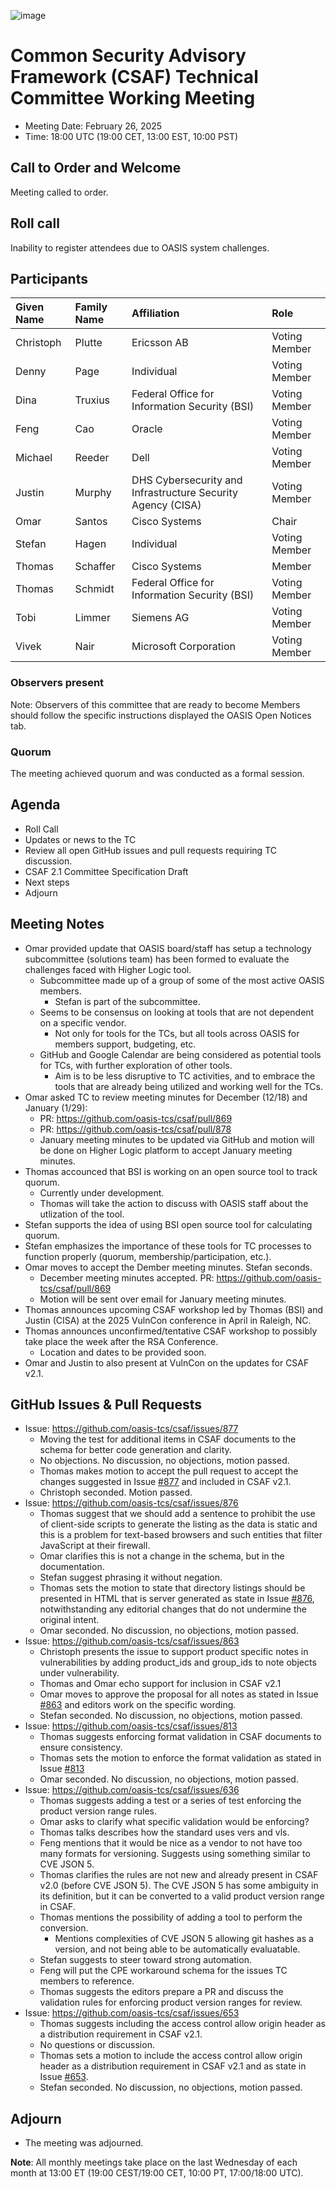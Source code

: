 ![image](https://user-images.githubusercontent.com/1690898/139102180-5c1e2583-14f1-4f58-ab2b-9e3807ed529c.png)

# Common Security Advisory Framework (CSAF) Technical Committee Working Meeting

- Meeting Date: February 26, 2025
- Time: 18:00 UTC (19:00 CET, 13:00 EST, 10:00 PST)

## Call to Order and Welcome

Meeting called to order.

## Roll call

Inability to register attendees due to OASIS system challenges.

## Participants

| Given Name | Family Name | Affiliation                                                 | Role          |
|:-----------|:------------|:------------------------------------------------------------|:--------------|
| Christoph  | Plutte      | Ericsson AB                                                 | Voting Member |
| Denny      | Page        | Individual                                                  | Voting Member |
| Dina       | Truxius     | Federal Office for Information Security (BSI)               | Voting Member |
| Feng       | Cao         | Oracle                                                      | Voting Member |
| Michael    | Reeder      | Dell                                                        | Voting Member |
| Justin     | Murphy      | DHS Cybersecurity and Infrastructure Security Agency (CISA) | Voting Member |
| Omar       | Santos      | Cisco Systems                                               | Chair         |
| Stefan     | Hagen       | Individual                                                  | Voting Member |
| Thomas     | Schaffer    | Cisco Systems                                               | Member        |
| Thomas     | Schmidt     | Federal Office for Information Security (BSI)               | Voting Member |
| Tobi       | Limmer      | Siemens AG                                                  | Voting Member |
| Vivek      | Nair        | Microsoft Corporation                                       | Voting Member |

### Observers present

Note: Observers of this committee that are ready to become Members should follow the specific instructions displayed the OASIS Open Notices tab.

### Quorum

The meeting achieved quorum and was conducted as a formal session.

## Agenda

- Roll Call
- Updates or news to the TC
- Review all open GitHub issues and pull requests requiring TC discussion.
- CSAF 2.1 Committee Specification Draft
- Next steps
- Adjourn

## Meeting Notes

- Omar provided update that OASIS board/staff has setup a technology subcommittee (solutions team) has been formed to evaluate the challenges faced with Higher Logic tool.
  - Subcommittee made up of a group of some of the most active OASIS members.
    - Stefan is part of the subcommittee.
  - Seems to be consensus on looking at tools that are not dependent on a specific vendor.
    - Not only for tools for the TCs, but all tools across OASIS for members support, budgeting, etc.
  - GitHub and Google Calendar are being considered as potential tools for TCs, with further exploration of other tools.
    - Aim is to be less disruptive to TC activities, and to embrace the tools that are already being utilized and working well for the TCs. 
- Omar asked TC to review meeting minutes for December (12/18) and January (1/29):
  - PR: https://github.com/oasis-tcs/csaf/pull/869
  - PR: https://github.com/oasis-tcs/csaf/pull/878
  - January meeting minutes to be updated via GitHub and motion will be done on Higher Logic platform to accept January meeting minutes.
- Thomas accounced that BSI is working on an open source tool to track quorum.
  - Currently under development.
  - Thomas will take the action to discuss with OASIS staff about the utlization of the tool.
- Stefan supports the idea of using BSI open source tool for calculating quorum.
- Stefan emphasizes the importance of these tools for TC processes to function properly (quorum, membership/participation, etc.).
- Omar moves to accept the Dember meeting minutes. Stefan seconds.
  - December meeting minutes accepted. PR: https://github.com/oasis-tcs/csaf/pull/869
  - Motion will be sent over email for January meeting minutes.
- Thomas announces upcoming CSAF workshop led by Thomas (BSI) and Justin (CISA) at the 2025 VulnCon conference in April in Raleigh, NC.
- Thomas announces unconfirmed/tentative CSAF workshop to possibly take place the week after the RSA Conference.
  - Location and dates to be provided soon. 
- Omar and Justin to also present at VulnCon on the updates for CSAF v2.1.

## GitHub Issues & Pull Requests

- Issue: https://github.com/oasis-tcs/csaf/issues/877
  - Moving the test for additional items in CSAF documents to the schema for better code generation and clarity.
  - No objections. No discussion, no objections, motion passed.
  - Thomas makes motion to accept the pull request to accept the changes suggested in Issue [#877](https://github.com/oasis-tcs/csaf/issues/877) and included in CSAF v2.1.
  - Christoph seconded. Motion passed.
- Issue: https://github.com/oasis-tcs/csaf/issues/876
  - Thomas suggest that we should add a sentence to prohibit the use of client-side scripts to generate the listing as the data is static and this is a problem for text-based browsers and such entities that filter JavaScript at their firewall.
  - Omar clarifies this is not a change in the schema, but in the documentation.
  - Stefan suggest phrasing it without negation.
  - Thomas sets the motion to state that directory listings should be presented in HTML that is server generated as state in Issue [#876](https://github.com/oasis-tcs/csaf/issues/876), notwithstanding any editorial changes that do not undermine the original intent.
  - Omar seconded. No discussion, no objections, motion passed.
- Issue: https://github.com/oasis-tcs/csaf/issues/863
  - Christoph presents the issue to support product specific notes in vulnerabilities by adding product_ids and group_ids to note objects under vulnerability.
  - Thomas and Omar echo support for inclusion in CSAF v2.1
  - Omar moves to approve the proposal for all notes as stated in Issue [#863](https://github.com/oasis-tcs/csaf/issues/863) and editors work on the specific wording.
  - Stefan seconded. No discussion, no objections, motion passed.
- Issue: https://github.com/oasis-tcs/csaf/issues/813
  - Thomas suggests enforcing format validation in CSAF documents to ensure consistency.
  - Thomas sets the motion to enforce the format validation as stated in Issue [#813](https://github.com/oasis-tcs/csaf/issues/813)
  - Omar seconded. No discussion, no objections, motion passed.
- Issue: https://github.com/oasis-tcs/csaf/issues/636
  - Thomas suggests adding a test or a series of test enforcing the product version range rules.
  - Omar asks to clarify what specific validation would be enforcing?
  - Thomas talks describes how the standard uses vers and vls.
  - Feng mentions that it would be nice as a vendor to not have too many formats for versioning. Suggests using something similar to CVE JSON 5.
  - Thomas clarifies the rules are not new and already present in CSAF v2.0 (before CVE JSON 5). The CVE JSON 5 has some ambiguity in its definition, but it can be converted to a valid product version range in CSAF.
  - Thomas mentions the possibility of adding a tool to perform the conversion. 
    - Mentions complexities of CVE JSON 5 allowing git hashes as a version, and not being able to be automatically evaluatable.
  - Stefan suggests to steer toward strong automation.
  - Feng will put the CPE workaround schema for the issues TC members to reference.
  - Thomas suggests the editors prepare a PR and discuss the validation rules for enforcing product version ranges for review.
- Issue: https://github.com/oasis-tcs/csaf/issues/653
  - Thomas suggests including the access control allow origin header as a distribution requirement in CSAF v2.1.
  - No questions or discussion.
  - Thomas sets a motion to include the access control allow origin header as a distribution requirement in CSAF v2.1 and as state in Issue [#653](https://github.com/oasis-tcs/csaf/issues/653).
  - Stefan seconded. No discussion, no objections, motion passed.

## Adjourn

- The meeting was adjourned.

**Note**: All monthly meetings take place on the last Wednesday of each month at 13:00 ET (19:00 CEST/19:00 CET, 10:00 PT, 17:00/18:00 UTC).
